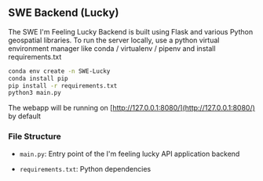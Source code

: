 ## SWE Backend (Lucky)

The SWE I'm Feeling Lucky Backend is built using Flask and various Python geospatial libraries. To run the server locally, use a python virtual environment manager like conda / virtualenv / pipenv and install requirements.txt

```bash
conda env create -n SWE-Lucky
conda install pip
pip install -r requirements.txt
python3 main.py
```

The webapp will be running on [http://127.0.0.1:8080/](http://127.0.0.1:8080/) by default

### File Structure
- `main.py`:
Entry point of the I'm feeling lucky API application backend

- `requirements.txt`:
Python dependencies
